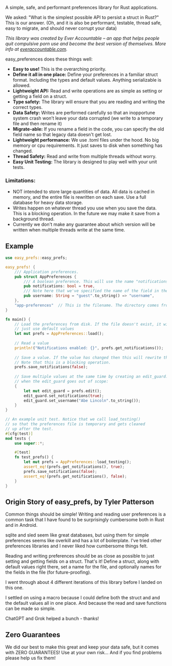 A simple, safe, and performant preferences library for Rust applications.

We asked: "What is the simplest possible API to persist a struct in Rust?" This is our answer.
(Oh, and it is also be performant, testable, thread safe, easy to migrate, and should never corrupt your data)

*This library was created by Ever Accountable – an app that helps people quit compulsive porn use
and become the best version of themselves. More info at [everaccountable.com](https://everaccountable.com).*

easy_preferences does these things well:

- **Easy to use!** This is the overarching priority.
- **Define it all in one place:** Define your preferences in a familiar struct format. Including the types and default values. Anything serializable is allowed.
- **Lightweight API:** Read and write operations are as simple as setting or getting a field on a struct.
- **Type safety:** The library will ensure that you are reading and writing the correct types.
- **Data Safety:** Writes are performed carefully so that an inopportune system crash won’t leave your data corrupted (we write to a temporary file and then rename it)
- **Migrate-able:** If you rename a field in the code, you can specify the old field name so that legacy data doesn't get lost.
- **Lightweight performance:** We use .toml files under the hood. No big memory or cpu requirements. It just saves to disk when something has changed.
- **Thread Safety:** Read and write from multiple threads without worry.
- **Easy Unit Testing:** The library is designed to play well with your unit tests.

### Limitations:
- NOT intended to store large quantities of data. All data is cached in memory,
and the entire file is rewritten on each save. Use a full database for heavy data storage.
- Writes happen on whatever thread you use when you save the data. This is a blocking operation. In the future we may make it save from a background thread.
- Currently we don't make any guarantee about which version will be written when multiple threads write at the same time.

## Example

```rust
use easy_prefs::easy_prefs;

easy_prefs! {
    /// Application preferences.
    pub struct AppPreferences {
        /// A boolean preference. This will use the name "notifications" in the file.
        pub notifications: bool = true,
        /// Note here that we've specified the name of the field in the file.
        pub username: String = "guest".to_string() => "username",
    },
    "app-preferences"  // This is the filename. The directory comes from the directories crate.
}

fn main() {
    // Load the preferences from disk. If the file doesn't exist, it will 
    // just use default values
    let mut prefs = AppPreferences::load();
    
    // Read a value
    println!("Notifications enabled: {}", prefs.get_notifications());
    
    // Save a value. If the value has changed then this will rewrite the file to disk.
    // Note that this is a blocking operation.
    prefs.save_notifications(false);
    
    // Save multiple values at the same time by creating an edit_guard. It gets saved
    // when the edit_guard goes out of scope:
    {
        let mut edit_guard = prefs.edit();
        edit_guard.set_notifications(true);
        edit_guard.set_username("Abe Lincoln".to_string());
    }
}

// An example unit test. Notice that we call load_testing()
// so that the preferences file is temporary and gets cleaned 
// up after the test.
#[cfg(test)]
mod tests {
    use super::*;

    #[test]
    fn test_prefs() {
        let mut prefs = AppPreferences::load_testing();
        assert_eq!(prefs.get_notifications(), true);
        prefs.save_notifications(false);
        assert_eq!(prefs.get_notifications(), false);
    }
}

```

## Origin Story of easy_prefs, by Tyler Patterson
Common things should be simple! Writing and reading user preferences is a common task
that I have found to be surprisingly cumbersome both in Rust and in Android.

sqlite and sled seem like great databases, but using them for simple preferences seems like
overkill and has a lot of boilerplate. I've tried other preferences libraries and I never
liked how cumbersome things felt.

Reading and writing preferences should be as
close as possible to just setting and getting fields on a struct. That's it!
Define a struct, along with default values right there, set a name for the file,
and optionally names for the fields in the file (for future-proofing).

I went through about 4 different iterations of this library before I landed on this one.

I settled on using a macro because I could define both the struct and and the default
values all in one place. And because the read and save functions can be made so simple.

ChatGPT and Grok helped a bunch - thanks!

## Zero Guarantees
We did our best to make this great and keep your data safe, but it comes with
ZERO GUARANTEES! Use at your own risk... And if you find problems please help us fix them!
